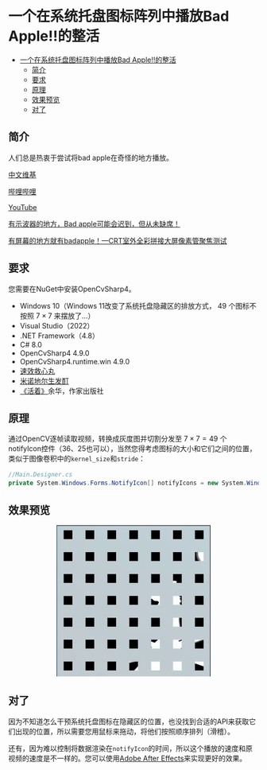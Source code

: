 # 一个在系统托盘图标阵列中播放Bad Apple!!的整活

- [一个在系统托盘图标阵列中播放Bad Apple!!的整活](#一个在系统托盘图标阵列中播放bad-apple的整活)
  - [简介](#简介)
  - [要求](#要求)
  - [原理](#原理)
  - [效果预览](#效果预览)
  - [对了](#对了)


## 简介

人们总是热衷于尝试将bad apple在奇怪的地方播放。

[中文维基](https://zh.m.wikipedia.org/zh-hans/Bad_Apple!!)

[哔哩哔哩](https://www.bilibili.com/video/BV1xx411c79H)

[YouTube](https://youtu.be/FtutLA63Cp8)

[有示波器的地方，Bad apple可能会迟到，但从未缺席！](https://www.bilibili.com/video/BV1Et411W743)

[有屏幕的地方就有badapple！—CRT室外全彩拼接大屏像素管聚焦测试](https://www.bilibili.com/video/BV1Zu4y1w7E2/)

## 要求

您需要在NuGet中安装OpenCvSharp4。

- Windows 10（Windows 11改变了系统托盘隐藏区的排放方式，  $49$ 个图标不按照 $7 \times 7$ 来摆放了…）
- Visual Studio（2022）
- .NET Framework（4.8）
- C# 8.0
- OpenCvSharp4 4.9.0
- OpenCvSharp4.runtime.win 4.9.0
- [速效救心丸](https://item.jkcsjd.com/3810395.html)
- [米诺地尔生发酊](https://item.yiyaojd.com/100009773041.html)
- [《活着》](http://product.dangdang.com/1612701486.html)余华，作家出版社


## 原理

通过OpenCV逐帧读取视频，转换成灰度图并切割分发至 $7 \times 7 = 49$ 个notifyIcon控件（36、25也可以），当然您得考虑图标的大小和它们之间的位置，类似于图像卷积中的```kernel_size```和```stride```：

```csharp
//Main.Designer.cs
private System.Windows.Forms.NotifyIcon[] notifyIcons = new System.Windows.Forms.NotifyIcon[49];
```

## 效果预览

<div align="center"><img src="./image/preview.gif" alt=""></div>

## 对了

因为不知道怎么干预系统托盘图标在隐藏区的位置，也没找到合适的API来获取它们出现的位置，所以需要您用鼠标来拖动，将他们按照顺序排列（滑稽）。

还有，因为难以控制将数据渲染在```notifyIcon```的时间，所以这个播放的速度和原视频的速度是不一样的。您可以使用[Adobe After Effects](https://www.adobe.com/products/aftereffects)来实现更好的效果。
